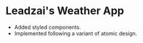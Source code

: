 # Leadzai's Weather App

- Added styled components.
- Implemented following a variant of atomic design.
